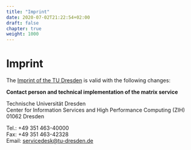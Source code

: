 ```yaml
---
title: "Imprint"
date: 2020-07-02T21:22:54+02:00
draft: false
chapter: true
weight: 1000
---
```

# Imprint

The [Imprint of the TU Dresden](https://tu-dresden.de/impressum) is valid with the following changes:

**Contact person and technical implementation of the matrix service**

Technische Universität Dresden <br>
Center for Information Services and High Performance Computing (ZIH) <br>
01062 Dresden <br>

Tel.: +49 351 463-40000 <br>
Fax: +49 351 463-42328 <br>
Email: servicedesk@tu-dresden.de <br>
